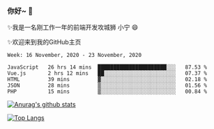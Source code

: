 ### 你好~  👋

✨我是一名刚工作一年的前端开发攻城狮 小宁 😄

✨欢迎来到我的GitHub主页
<!--
**7148505/7148505** is a ✨ _special_ ✨ repository because its `README.md` (this file) appears on your GitHub profile.

Here are some ideas to get you started:

- 🔭 I’m currently working on ...
- 🌱 I’m currently learning ...
- 👯 I’m looking to collaborate on ...
- 🤔 I’m looking for help with ...
- 💬 Ask me about ...
- 📫 How to reach me: ...
- 😄 Pronouns: ...
- ⚡ Fun fact: ...
-->

<!--START_SECTION:waka-->
```text
Week: 16 November, 2020 - 23 November, 2020

JavaScript   26 hrs 14 mins  ██████████████████████░░░   87.53 % 
Vue.js       2 hrs 12 mins   ██░░░░░░░░░░░░░░░░░░░░░░░   07.37 % 
HTML         39 mins         ▓░░░░░░░░░░░░░░░░░░░░░░░░   02.18 % 
JSON         28 mins         ▒░░░░░░░░░░░░░░░░░░░░░░░░   01.56 % 
PHP          15 mins         ▒░░░░░░░░░░░░░░░░░░░░░░░░   00.84 % 
```
<!--END_SECTION:waka-->

[![Anurag's github stats](https://github-readme-stats.vercel.app/api?username=ZhangNing-debug)](https://github.com/anuraghazra/github-readme-stats)

[![Top Langs](https://github-readme-stats.vercel.app/api/top-langs/?username=ZhangNing-debug&layout=compact)](https://github.com/anuraghazra/github-readme-stats)
